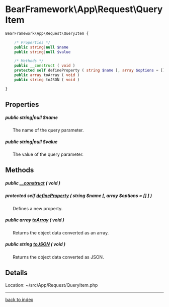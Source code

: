 # BearFramework\App\Request\QueryItem

```php
BearFramework\App\Request\QueryItem {

	/* Properties */
	public string|null $name
	public string|null $value

	/* Methods */
	public __construct ( void )
	protected self defineProperty ( string $name [, array $options = [] ] )
	public array toArray ( void )
	public string toJSON ( void )

}
```

## Properties

##### public string|null $name

&nbsp;&nbsp;&nbsp;&nbsp;&nbsp;&nbsp;The name of the query parameter.

##### public string|null $value

&nbsp;&nbsp;&nbsp;&nbsp;&nbsp;&nbsp;The value of the query parameter.

## Methods

##### public [__construct](bearframework.app.request.queryitem.__construct.method.md) ( void )

##### protected self [defineProperty](bearframework.app.request.queryitem.defineproperty.method.md) ( string $name [, array $options = [] ] )

&nbsp;&nbsp;&nbsp;&nbsp;&nbsp;&nbsp;Defines a new property.

##### public array [toArray](bearframework.app.request.queryitem.toarray.method.md) ( void )

&nbsp;&nbsp;&nbsp;&nbsp;&nbsp;&nbsp;Returns the object data converted as an array.

##### public string [toJSON](bearframework.app.request.queryitem.tojson.method.md) ( void )

&nbsp;&nbsp;&nbsp;&nbsp;&nbsp;&nbsp;Returns the object data converted as JSON.

## Details

Location: ~/src/App/Request/QueryItem.php

---

[back to index](index.md)

